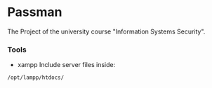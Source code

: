 # Passman
The Project of the university course "Information Systems Security".

### Tools 
- xampp
Include server files inside:
```bash
/opt/lampp/htdocs/
```